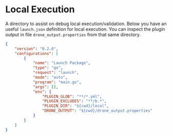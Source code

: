 # Local Execution

A directory to assist on debug local execution/validation. Below you have an useful ```launch.json``` definition for local execution. You can inspect the plugin output in file ```drone_output.properties``` from that same directory.

```json
{
    "version": "0.2.0",
    "configurations": [
        {
            "name": "Launch Package",
            "type": "go",
            "request": "launch",
            "mode": "auto",
            "program": "main.go",
            "args": [],
            "env": {
                "PLUGIN_GLOB": "**/*.yml",
                "PLUGIN_EXCLUDES": "**/b.*",
                "PLUGIN_DIR": "${cwd}/local",
                "DRONE_OUTPUT": "${cwd}/drone_output.properties"
            }
        }
    ]
}
```
